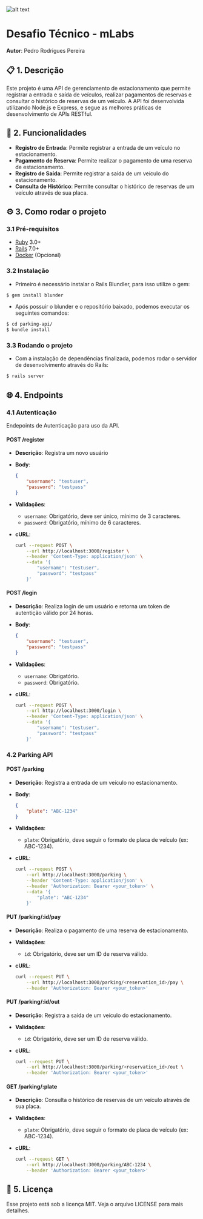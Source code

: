 
![alt text](https://www.anamid.com.br/wp-content/uploads/2022/12/logo-mlabs.png)


# Desafio Técnico - mLabs

**Autor**: Pedro Rodrigues Pereira

## 📋 1. Descrição

Este projeto é uma API de gerenciamento de estacionamento que permite registrar a entrada e saída de veículos, realizar pagamentos de reservas e consultar o histórico de reservas de um veículo. A API foi desenvolvida utilizando Node.js e Express, e segue as melhores práticas de desenvolvimento de APIs RESTful.

## 🚀 2. Funcionalidades

- **Registro de Entrada**: Permite registrar a entrada de um veículo no estacionamento.
- **Pagamento de Reserva**: Permite realizar o pagamento de uma reserva de estacionamento.
- **Registro de Saída**: Permite registrar a saída de um veículo do estacionamento.
- **Consulta de Histórico**: Permite consultar o histórico de reservas de um veículo através de sua placa.

## ⚙ 3. Como rodar o projeto

### 3.1 Pré-requisitos

- [Ruby](https://www.ruby-lang.org/en/) 3.0+
- [Rails](https://rubyonrails.org/) 7.0+
- [Docker](https://www.docker.com/) (Opcional)

### 3.2 Instalação

* Primeiro é necessário instalar o Rails Blundler, para isso utilize o gem:
```bash
$ gem install blunder 
```

* Após possuir o blunder e o repositório baixado, podemos executar os seguintes comandos:
```bash
$ cd parking-api/
$ bundle install
```

### 3.3 Rodando o projeto
* Com a instalação de dependências finalizada, podemos rodar o servidor de desenvolvimento através do Rails:
```bash
$ rails server
```

## 🌐 4. Endpoints

### 4.1 Autenticação
Endepoints de Autenticação para uso da API.

#### POST /register

* **Descrição**: Registra um novo usuário
* **Body**:
    ```json
    {
        "username": "testuser",
        "password": "testpass"
    }
    ```
* **Validações**:
    - `username`: Obrigatório, deve ser único, mínimo de 3 caracteres.
    - `password`: Obrigatório, mínimo de 6 caracteres.

* **cURL**:
    ```bash
    curl --request POST \
        --url http://localhost:3000/register \
        --header 'Content-Type: application/json' \
        --data '{
            "username": "testuser",
            "password": "testpass"
        }'
    ```

#### POST /login

* **Descrição**: Realiza login de um usuário e retorna um token de autentição válido por 24 horas.
* **Body**:
    ```json
    {
        "username": "testuser",
        "password": "testpass"
    }
    ```
* **Validações**:
    - `username`: Obrigatório.
    - `password`: Obrigatório.

* **cURL**:
    ```bash
    curl --request POST \
        --url http://localhost:3000/login \
        --header 'Content-Type: application/json' \
        --data '{
            "username": "testuser",
            "password": "testpass"
        }'
    ```

### 4.2 Parking API

#### POST /parking

* **Descrição**: Registra a entrada de um veículo no estacionamento.
* **Body**:
    ```json
    {
        "plate": "ABC-1234"
    }
    ```
* **Validações**:
    - `plate`: Obrigatório, deve seguir o formato de placa de veículo (ex: ABC-1234).

* **cURL**:
    ```bash
    curl --request POST \
        --url http://localhost:3000/parking \
        --header 'Content-Type: application/json' \
        --header 'Authorization: Bearer <your_token>' \
        --data '{
            "plate": "ABC-1234"
        }'
    ```

#### PUT /parking/:id/pay

* **Descrição**: Realiza o pagamento de uma reserva de estacionamento.
* **Validações**:
    - `id`: Obrigatório, deve ser um ID de reserva válido.

* **cURL**:
    ```bash
    curl --request PUT \
        --url http://localhost:3000/parking/<reservation_id>/pay \
        --header 'Authorization: Bearer <your_token>'
    ```

#### PUT /parking/:id/out

* **Descrição**: Registra a saída de um veículo do estacionamento.
* **Validações**:
    - `id`: Obrigatório, deve ser um ID de reserva válido.

* **cURL**:
    ```bash
    curl --request PUT \
        --url http://localhost:3000/parking/<reservation_id>/out \
        --header 'Authorization: Bearer <your_token>'
    ```

#### GET /parking/:plate

* **Descrição**: Consulta o histórico de reservas de um veículo através de sua placa.
* **Validações**:
    - `plate`: Obrigatório, deve seguir o formato de placa de veículo (ex: ABC-1234).

* **cURL**:
    ```bash
    curl --request GET \
        --url http://localhost:3000/parking/ABC-1234 \
        --header 'Authorization: Bearer <your_token>'
    ```

## 📝 5. Licença
Esse projeto está sob a licença MIT. Veja o arquivo LICENSE para mais detalhes.
